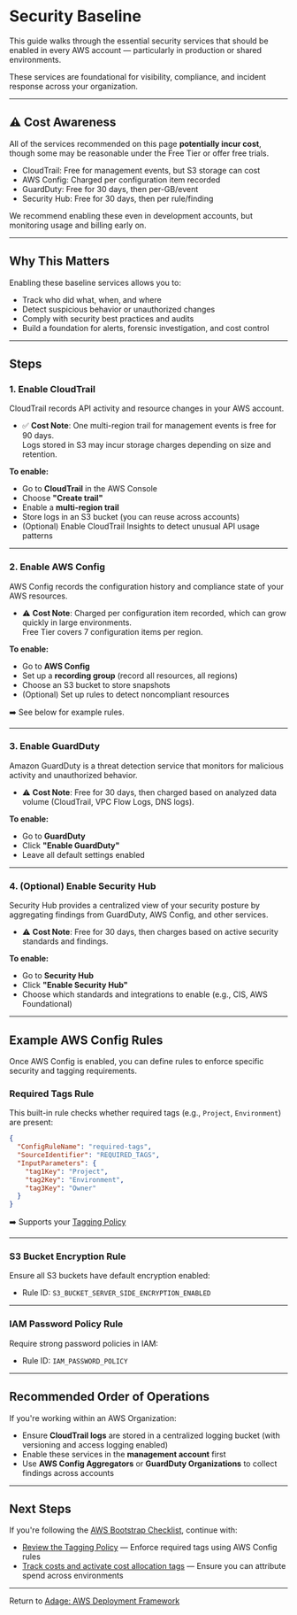 # Security Baseline

This guide walks through the essential security services that should be enabled in every AWS account — particularly in production or shared environments.

These services are foundational for visibility, compliance, and incident response across your organization.

---

## ⚠️ Cost Awareness

All of the services recommended on this page **potentially incur cost**, though some may be reasonable under the Free Tier or offer free trials.

- CloudTrail: Free for management events, but S3 storage can cost
- AWS Config: Charged per configuration item recorded
- GuardDuty: Free for 30 days, then per-GB/event
- Security Hub: Free for 30 days, then per rule/finding

We recommend enabling these even in development accounts, but monitoring usage and billing early on.

---

## Why This Matters

Enabling these baseline services allows you to:

- Track who did what, when, and where
- Detect suspicious behavior or unauthorized changes
- Comply with security best practices and audits
- Build a foundation for alerts, forensic investigation, and cost control

---

## Steps

### 1. Enable CloudTrail

CloudTrail records API activity and resource changes in your AWS account.

- ✅ **Cost Note**: One multi-region trail for management events is free for 90 days.  
  Logs stored in S3 may incur storage charges depending on size and retention.

**To enable:**

- Go to **CloudTrail** in the AWS Console
- Choose **"Create trail"**
- Enable a **multi-region trail**
- Store logs in an S3 bucket (you can reuse across accounts)
- (Optional) Enable CloudTrail Insights to detect unusual API usage patterns

---

### 2. Enable AWS Config

AWS Config records the configuration history and compliance state of your AWS resources.

- ⚠️ **Cost Note**: Charged per configuration item recorded, which can grow quickly in large environments.  
  Free Tier covers 7 configuration items per region.

**To enable:**

- Go to **AWS Config**
- Set up a **recording group** (record all resources, all regions)
- Choose an S3 bucket to store snapshots
- (Optional) Set up rules to detect noncompliant resources

➡️ See below for example rules.

---

### 3. Enable GuardDuty

Amazon GuardDuty is a threat detection service that monitors for malicious activity and unauthorized behavior.

- ⚠️ **Cost Note**: Free for 30 days, then charged based on analyzed data volume (CloudTrail, VPC Flow Logs, DNS logs).

**To enable:**

- Go to **GuardDuty**
- Click **"Enable GuardDuty"**
- Leave all default settings enabled

---

### 4. (Optional) Enable Security Hub

Security Hub provides a centralized view of your security posture by aggregating findings from GuardDuty, AWS Config, and other services.

- ⚠️ **Cost Note**: Free for 30 days, then charges based on active security standards and findings.

**To enable:**

- Go to **Security Hub**
- Click **"Enable Security Hub"**
- Choose which standards and integrations to enable (e.g., CIS, AWS Foundational)

---

## Example AWS Config Rules

Once AWS Config is enabled, you can define rules to enforce specific security and tagging requirements.

### Required Tags Rule

This built-in rule checks whether required tags (e.g., `Project`, `Environment`) are present:

```json
{
  "ConfigRuleName": "required-tags",
  "SourceIdentifier": "REQUIRED_TAGS",
  "InputParameters": {
    "tag1Key": "Project",
    "tag2Key": "Environment",
    "tag3Key": "Owner"
  }
}
```

➡️ Supports your [Tagging Policy](../tagging-policy/README.md)

---

### S3 Bucket Encryption Rule

Ensure all S3 buckets have default encryption enabled:

- Rule ID: `S3_BUCKET_SERVER_SIDE_ENCRYPTION_ENABLED`

---

### IAM Password Policy Rule

Require strong password policies in IAM:

- Rule ID: `IAM_PASSWORD_POLICY`

---

## Recommended Order of Operations

If you're working within an AWS Organization:

- Ensure **CloudTrail logs** are stored in a centralized logging bucket (with versioning and access logging enabled)
- Enable these services in the **management account** first
- Use **AWS Config Aggregators** or **GuardDuty Organizations** to collect findings across accounts

---

## Next Steps

If you're following the [AWS Bootstrap Checklist](../bootstrap-checklist.md), continue with:

- [Review the Tagging Policy](../tagging-policy/README.md) — Enforce required tags using AWS Config rules
- [Track costs and activate cost allocation tags](../cost-management/README.md) — Ensure you can attribute spend across environments

---

Return to [Adage: AWS Deployment Framework](../README.md)
